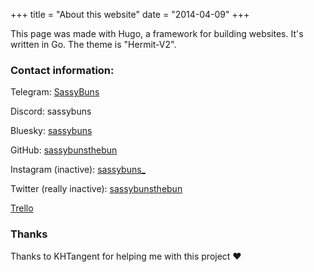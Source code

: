 +++
title = "About this website"
date = "2014-04-09"
+++

This page was made with Hugo, a framework for building websites. It's written in Go. The theme is "Hermit-V2".

### Contact information: 

Telegram: [SassyBuns](https://t.me/SassyBuns)

Discord: sassybuns

Bluesky: [sassybuns](https://bsky.app/profile/sassybuns.bsky.social)

GitHub: [sassybunsthebun](https://github.com/sassybunsthebun)

Instagram (inactive): [sassybuns_](https://www.instagram.com/sassybuns_/)

Twitter (really inactive): [sassybunsthebun](https://twitter.com/sassybunsthebun)

[Trello](https://trello.com/b/vVMKTy7p/sassybuns)

### Thanks

Thanks to KHTangent for helping me with this project ♥